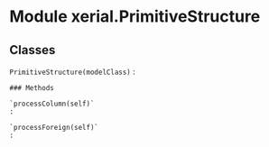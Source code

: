 Module xerial.PrimitiveStructure
================================

Classes
-------

`PrimitiveStructure(modelClass)`
:   

    ### Methods

    `processColumn(self)`
    :

    `processForeign(self)`
    :